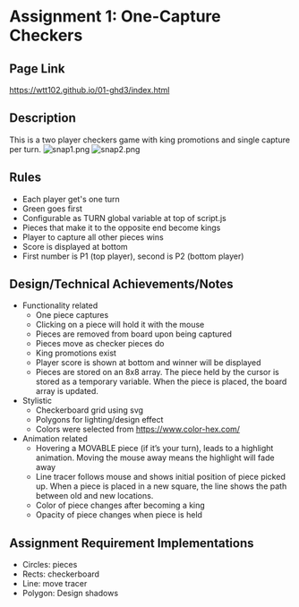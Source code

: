 Assignment 1: One-Capture Checkers
===
Page Link
---
https://wtt102.github.io/01-ghd3/index.html

Description
---
This is a two player checkers game with king promotions and single capture per turn.
![snap1.png](https://github.com/wtt102/01-ghd3/blob/main/snap1.png)
![snap2.png](https://github.com/wtt102/01-ghd3/blob/main/snap2.png)


Rules
---
* Each player get's one turn
* Green goes first
* Configurable as TURN global variable at top of script.js
* Pieces that make it to the opposite end become kings
* Player to capture all other pieces wins
* Score is displayed at bottom 
* First number is P1 (top player), second is P2 (bottom player)




Design/Technical Achievements/Notes
---
* Functionality related
  * One piece captures
  * Clicking on a piece will hold it with the mouse
  * Pieces are removed from board upon being captured
  * Pieces move as checker pieces do
  * King promotions exist
  * Player score is shown at bottom and winner will be displayed
  * Pieces are stored on an 8x8 array. The piece held by the cursor is stored as a temporary variable. When the piece is placed, the board array is updated.
* Stylistic
  * Checkerboard grid using svg
  * Polygons for lighting/design effect
  * Colors were selected from https://www.color-hex.com/
* Animation related
  * Hovering a MOVABLE piece (if it’s your turn), leads to a highlight animation. Moving the mouse away means the highlight will fade away
  * Line tracer follows mouse and shows initial position of piece picked up. When a piece is placed in a new square, the line shows the path between old and new locations.
  * Color of piece changes after becoming a king
  * Opacity of piece changes when piece is held

Assignment Requirement Implementations
---
* Circles: pieces
* Rects: checkerboard
* Line: move tracer
* Polygon: Design shadows
